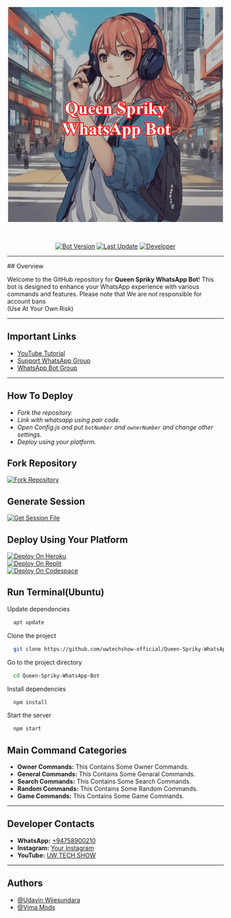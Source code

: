 <div class = "repo" align = "center">
<a href = "#">
<img src = "repo/logo.jpg"  width="500" height="500">
</img>

 <p align="center">
  <a href="#"><img src="http://readme-typing-svg.herokuapp.com?color=ff00ab&center=true&vCenter=true&multiline=false&lines=QUEEN+SPRIKY+WHATSAPP+BOT" alt="">
</p>


[![Bot Version](https://img.shields.io/badge/Bot%20Version-v1.0-blue)]()
[![Last Update](https://img.shields.io/badge/Last%20Update-July%202024-brightgreen)]()
[![Developer]( https://img.shields.io/badge/Developer-Udavin-8A2BE2)]()

---
</div>
## Overview

Welcome to the GitHub repository for **Queen Spriky WhatsApp Bot**! This bot is designed to enhance your WhatsApp experience with various commands and features. Please note that We are not responsible for account bans<br>(Use At Your Own Risk)

---

## Important Links

- [YouTube Tutorial](https://www.youtube.com/watch?v=P4hexyhRfuo&t=24s)
- [Support WhatsApp Group](https://chat.whatsapp.com/EieFsPEnrPnERM6GXPF162)
- [WhatsApp Bot Group](https://chat.whatsapp.com/Jx2dvOAzNaO3vm5bwVglyC)

---

## How To Deploy
 - _Fork the repository._
 - _Link with whatsapp using pair code._
 - _Open Config.js and put `botNumber` and `ownerNumber` and change other settings._
 - _Deploy using your platform._
   </br>

## Fork Repository

<a href="https://github.com/uwtechshow-official/Queen-Spriky-WhatsApp-Bot/fork"><img src="https://img.shields.io/badge/Fork Repository-red" alt="Fork Repository" width="150"></a>

## Generate Session

<a href="https://replit.com/@sweetheartsorry/Queen-Spriky-WhatsApp-Bot-Pair"><img src="https://img.shields.io/badge/Generate Session-greeen" alt="Get Session File" width="150"></a>

## Deploy Using Your Platform

<a href="https://replit.com/@sweetheartsorry/Queen-Spriky-WhatsApp-Bot-Pair"><img src="https://img.shields.io/badge/Deploy On Heroku-purple" alt="Deploy On Heroku" width="150" ></a><br>
<a href="https://replit.com/@sweetheartsorry/Queen-Spriky-WhatsApp-Bot-Pair"><img src="https://img.shields.io/badge/Deploy On Replit-red" alt="Deploy On Replit" width="150"></a><br>
<a href="https://replit.com/@sweetheartsorry/Queen-Spriky-WhatsApp-Bot-Pair"><img src="https://img.shields.io/badge/Deploy On Codespace-fuchsia" alt="Deploy On Codespace" width="150" ></a>

## Run Terminal(Ubuntu)

Update dependencies

```bash
  apt update
```

Clone the project

```bash
  git clone https://github.com/uwtechshow-official/Queen-Spriky-WhatsApp-Bot
```

Go to the project directory

```bash
  cd Queen-Spriky-WhatsApp-Bot
```

Install dependencies

```bash
  npm install
```

Start the server

```bash
  npm start
```

## Main Command Categories

- **Owner Commands:** This Contains Some Owner Commands.
- **General Commands:** This Contains Some Genaral Commands.
- **Search Commands:** This Contains Some Search Commands.
- **Random Commands:** This Contains Some Random Commands.
- **Game Commands:** This Contains Some Game Commands.

---

## Developer Contacts

- **WhatsApp:** [+94758900210](https://wa.me/94758900210)
- **Instagram:** [Your Instagram](https://instagram.com/udavin_wijesundara?igshid=OGQ5ZDc2ODk2ZA==)
- **YouTube:** [UW TECH SHOW](https://www.youtube.com/@uwtechshow)

---
## Authors

- [@Udavin Wijesundara](https://github.com/uwtechshow-official)
- [@Vima Mods](https://github.com/vimamodz)
